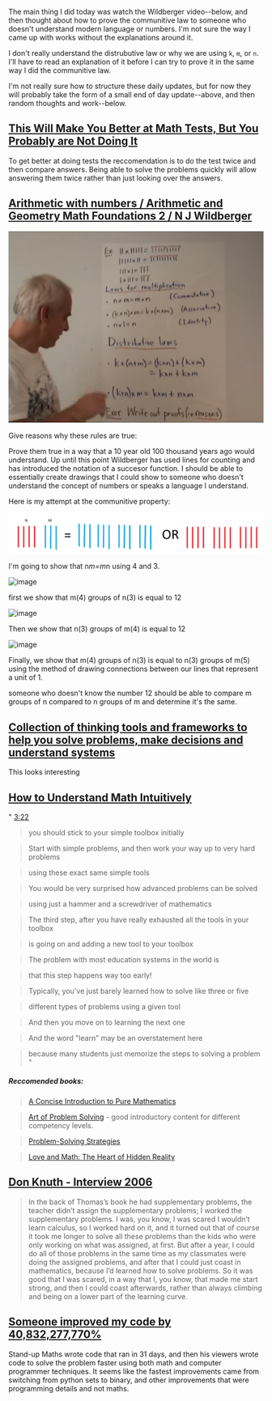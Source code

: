The main thing I did today was watch the Wildberger video--below, and then thought about how to prove the communitive law to someone who doesn't understand modern language or numbers. I'm not sure the way I came up with works without the explanations around it.

I don't really understand the distrubutive law or why we are using `k`, `m`, or `n`. I'll have to read an explanation of it before I can try to prove it in the same way I did the communitive law.

I'm not really sure how to structure these daily updates, but for now they will probably take the form of a small end of day update--above, and then random thoughts and work--below. 

## [This Will Make You Better at Math Tests, But You Probably are Not Doing It ](https://www.youtube.com/watch?v=BqWqzvnbnjU)

To get better at doing tests the reccomendation is to do the test twice and then compare answers. Being able to solve the problems quickly will allow answering them twice rather than just looking over the answers. 

## [Arithmetic with numbers / Arithmetic and Geometry Math Foundations 2 / N J Wildberger](https://www.youtube.com/watch?v=-96tlu_sShM)

![laws](/images/laws.png)

Give reasons why these rules are true:

Prove them true in a way that a 10 year old 100 thousand years ago would understand. Up until this point Wildberger has used lines for counting and has introduced the notation of a succesor function. I should be able to essentially create drawings that I could show to someone who doesn't understand the concept of numbers or speaks a language I understand. 


Here is my attempt at the communitive property:

![communitive property](/images/mn1.png)

I'm going to show that n*m=m*n using 4 and 3. 

![image](https://user-images.githubusercontent.com/3372510/199538300-49cbd4e3-cb3b-4d59-9799-c8344de7e847.png)

first we show that m(4) groups of n(3) is equal to 12

![image](https://user-images.githubusercontent.com/3372510/199538779-be798c58-348f-4291-80e3-eab02b616bc9.png)

Then we show that n(3) groups of m(4) is equal to 12

![image](https://user-images.githubusercontent.com/3372510/199538966-f678161e-e76b-44ec-a016-6db28cdb9da4.png)

Finally, we show that m(4) groups of n(3) is equal to n(3) groups of m(5) using the method of drawing connections between our lines that represent a unit of 1. 

someone who doesn't know the number 12 should be able to compare m groups of n compared to n groups of m and determine it's the same. 

## [Collection of thinking tools and frameworks to help you solve problems, make decisions and understand systems](https://untools.co/)

This looks interesting

## [How to Understand Math Intuitively](https://www.youtube.com/watch?v=glZLHLLalv0)

"
[3:22](https://youtu.be/glZLHLLalv0?t=202)
> you should stick to your simple toolbox initially

> Start with simple problems, and then  work your way up to very hard problems

> using these exact same simple tools

> You would be very surprised how  advanced problems can be solved

> using just a hammer and a  screwdriver of mathematics

> The third step, after you have really  exhausted all the tools in your toolbox

> is going on and adding a new tool to your toolbox

> The problem with most education  systems in the world is

> that this step happens way too early!

> Typically, you've just barely learned  how to solve like three or five

> different types of problems using a given tool

> And then you move on to learning the next one

> And the word "learn" may be an overstatement here

> because many students just memorize  the steps to solving a problem
"
##### Reccomended books: 




> [A Concise Introduction to Pure Mathematics](https://www.amazon.com/Concise-Introduction-Mathematics-Third-Chapman/dp/1439835985)

> [Art of Problem Solving](https://artofproblemsolving.com/store) - good introductory content for different competency levels. 
 
> [Problem-Solving Strategies ](https://www.amazon.com/Problem-Solving-Strategies-Problem-Books-Mathematics/dp/0387982191)

> [Love and Math: The Heart of Hidden Reality](https://www.amazon.com/Love-Math-Heart-Hidden-Reality/dp/0465050743)

## [Don Knuth - Interview 2006](https://github.com/kragen/knuth-interview-2006)
> In the back of Thomas’s book he had supplementary problems, the teacher didn’t assign the supplementary problems; I worked the supplementary problems. I was, you know, I was scared I wouldn’t learn calculus, so I worked hard on it, and it turned out that of course it took me longer to solve all these problems than the kids who were only working on what was assigned, at first. But after a year, I could do all of those problems in the same time as my classmates were doing the assigned problems, and after that I could just coast in mathematics, because I’d learned how to solve problems. So it was good that I was scared, in a way that I, you know, that made me start strong, and then I could coast afterwards, rather than always climbing and being on a lower part of the learning curve.

## [Someone improved my code by 40,832,277,770%](https://www.youtube.com/watch?v=c33AZBnRHks)

Stand-up Maths wrote code that ran in 31 days, and then his viewers wrote code to solve the problem faster using both math and computer programmer techniques. It seems like the fastest improvements came from switching from python sets to binary, and other improvements that were programming details and not maths. 

